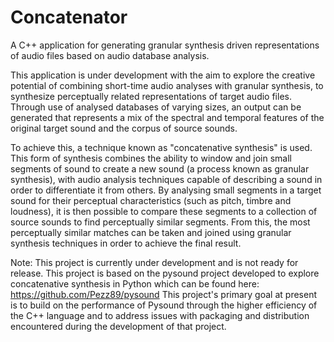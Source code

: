# Concatenator

A C++ application for generating granular synthesis driven representations of
audio files based on audio database analysis.

This application is under development with the aim to explore the creative
potential of combining short-time audio analyses with granular synthesis, to
synthesize perceptually related representations of target audio files. Through
use of analysed databases of varying sizes, an output can be generated that
represents a mix of the spectral and temporal features of the original target
sound and the corpus of source sounds.

To achieve this, a technique known as "concatenative synthesis" is used. This
form of synthesis combines the ability to window and join small segments of
sound to create a new sound (a process known as granular synthesis), with audio
analysis techniques capable of describing a sound in order to differentiate it
from others. By analysing small segments in a target sound for their perceptual
characteristics (such as pitch, timbre and loudness), it is then possible to
compare these segments to a collection of source sounds to find perceptually
similar segments. From this, the most perceptually similar matches can be taken
and joined using granular synthesis techniques in order to achieve the final
result.

Note: This project is currently under development and is not ready for release.
This project is based on the pysound project developed to explore concatenative
synthesis in Python which can be found here:
https://github.com/Pezz89/pysound
This project's primary goal at present is to build on the performance of
Pysound through the higher efficiency of the C++ language and to address issues
with packaging and distribution encountered during the development of that
project. 
